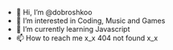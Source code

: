 - 👋 Hi, I’m @dobroshkoo
- 👀 I’m interested in Coding, Music and Games
- 🌱 I’m currently learning Javascript
- 📫 How to reach me x_x 404 not found x_x

<!---
dobroshkoo/dobroshkoo is a ✨ special ✨ repository because its `README.md` (this file) appears on your GitHub profile.
You can click the Preview link to take a look at your changes.
--->
